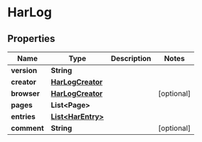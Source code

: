 

# HarLog


## Properties

| Name | Type | Description | Notes |
|------------ | ------------- | ------------- | -------------|
|**version** | **String** |  |  |
|**creator** | [**HarLogCreator**](HarLogCreator.md) |  |  |
|**browser** | [**HarLogCreator**](HarLogCreator.md) |  |  [optional] |
|**pages** | **List&lt;Page&gt;** |  |  |
|**entries** | [**List&lt;HarEntry&gt;**](HarEntry.md) |  |  |
|**comment** | **String** |  |  [optional] |



